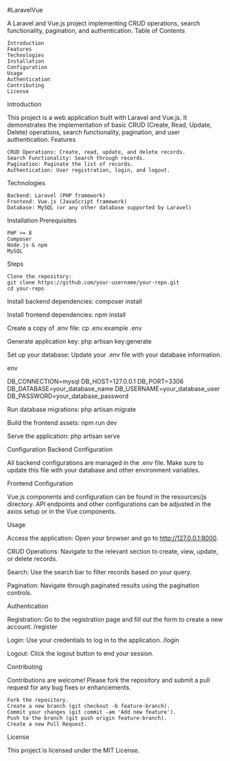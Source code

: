 #LaravelVue

A Laravel and Vue.js project implementing CRUD operations, search functionality, pagination, and authentication.
Table of Contents

    Introduction
    Features
    Technologies
    Installation
    Configuration
    Usage
    Authentication
    Contributing
    License

Introduction

This project is a web application built with Laravel and Vue.js. It demonstrates the implementation of basic CRUD (Create, Read, Update, Delete) operations, search functionality, pagination, and user authentication.
Features

    CRUD Operations: Create, read, update, and delete records.
    Search Functionality: Search through records.
    Pagination: Paginate the list of records.
    Authentication: User registration, login, and logout.

Technologies

    Backend: Laravel (PHP framework)
    Frontend: Vue.js (JavaScript framework)
    Database: MySQL (or any other database supported by Laravel)

Installation
Prerequisites

    PHP >= 8
    Composer
    Node.js & npm
    MySQL

Steps

    Clone the repository:
    git clone https://github.com/your-username/your-repo.git
    cd your-repo

Install backend dependencies:
composer install

Install frontend dependencies:
npm install

Create a copy of .env file:
cp .env.example .env

Generate application key:
php artisan key:generate

Set up your database:
Update your .env file with your database information.

env

DB_CONNECTION=mysql
DB_HOST=127.0.0.1
DB_PORT=3306
DB_DATABASE=your_database_name
DB_USERNAME=your_database_user
DB_PASSWORD=your_database_password

Run database migrations:
php artisan migrate

Build the frontend assets:
npm run dev

Serve the application:
php artisan serve

Configuration
Backend Configuration

All backend configurations are managed in the .env file. Make sure to update this file with your database and other environment variables.

Frontend Configuration

Vue.js components and configuration can be found in the resources/js directory.
API endpoints and other configurations can be adjusted in the axios setup or in the Vue components.

Usage

Access the application:
Open your browser and go to http://127.0.0.1:8000.

CRUD Operations:
    Navigate to the relevant section to create, view, update, or delete records.

Search:
    Use the search bar to filter records based on your query.

Pagination:
    Navigate through paginated results using the pagination controls.

Authentication

Registration:
    Go to the registration page and fill out the form to create a new account. /register

Login:
    Use your credentials to log in to the application. /login

Logout:
    Click the logout button to end your session.

Contributing

Contributions are welcome! Please fork the repository and submit a pull request for any bug fixes or enhancements.

    Fork the repository.
    Create a new branch (git checkout -b feature-branch).
    Commit your changes (git commit -am 'Add new feature').
    Push to the branch (git push origin feature-branch).
    Create a new Pull Request.

License

This project is licensed under the MIT License.
